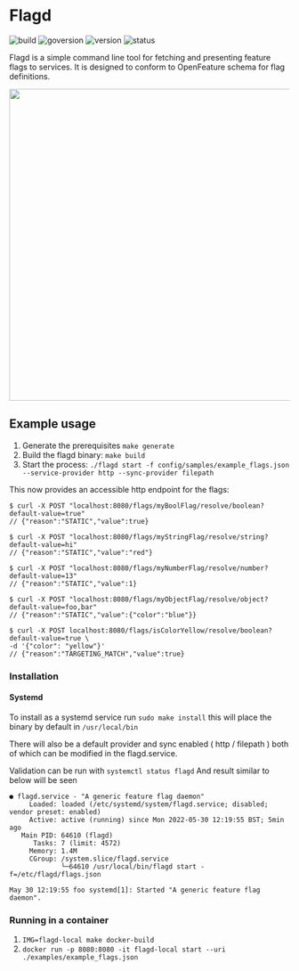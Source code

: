 # Flagd

![build](https://img.shields.io/github/workflow/status/open-feature/flagd/ci)
![goversion](https://img.shields.io/github/go-mod/go-version/open-feature/flagd/main)
![version](https://img.shields.io/badge/version-pre--alpha-green)
![status](https://img.shields.io/badge/status-not--for--production-red)

Flagd is a simple command line tool for fetching and presenting feature flags to services. It is designed to conform to OpenFeature schema for flag definitions.

<img src="images/of-flagd-0.png" width="560">

## Example usage

1. Generate the prerequisites `make generate`
2. Build the flagd binary: `make build`
3. Start the process: `./flagd start -f config/samples/example_flags.json --service-provider http --sync-provider filepath`

This now provides an accessible http endpoint for the flags:

```
$ curl -X POST "localhost:8080/flags/myBoolFlag/resolve/boolean?default-value=true"
// {"reason":"STATIC","value":true}

$ curl -X POST "localhost:8080/flags/myStringFlag/resolve/string?default-value=hi"
// {"reason":"STATIC","value":"red"}

$ curl -X POST "localhost:8080/flags/myNumberFlag/resolve/number?default-value=13"
// {"reason":"STATIC","value":1}

$ curl -X POST "localhost:8080/flags/myObjectFlag/resolve/object?default-value=foo,bar"
// {"reason":"STATIC","value":{"color":"blue"}}

$ curl -X POST localhost:8080/flags/isColorYellow/resolve/boolean?default-value=true \
-d '{"color": "yellow"}'
// {"reason":"TARGETING_MATCH","value":true}
```

### Installation

#### Systemd

To install as a systemd service run `sudo make install` this will place the binary by default in `/usr/local/bin`

There will also be a default provider and sync enabled ( http / filepath ) both of which can be modified in the flagd.service.

Validation can be run with `systemctl status flagd`
And result similar to below will be seen

```
● flagd.service - "A generic feature flag daemon"
     Loaded: loaded (/etc/systemd/system/flagd.service; disabled; vendor preset: enabled)
     Active: active (running) since Mon 2022-05-30 12:19:55 BST; 5min ago
   Main PID: 64610 (flagd)
      Tasks: 7 (limit: 4572)
     Memory: 1.4M
     CGroup: /system.slice/flagd.service
             └─64610 /usr/local/bin/flagd start -f=/etc/flagd/flags.json

May 30 12:19:55 foo systemd[1]: Started "A generic feature flag daemon".
```

### Running in a container


1. `IMG=flagd-local make docker-build`
2. `docker run -p 8080:8080 -it flagd-local start --uri ./examples/example_flags.json`
